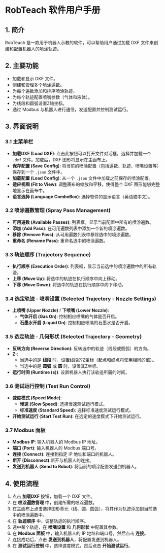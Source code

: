# RobTeach 软件用户手册

## 1. 简介

RobTeach 是一款用于机器人示教的软件，可以帮助用户通过加载 DXF 文件来创建和配置机器人的喷涂轨迹。

## 2. 主要功能

-   加载和显示 DXF 文件。
-   创建和管理多个喷涂遍数。
-   为每个遍数添加和排序喷涂轨迹。
-   为每个轨迹配置喷嘴参数（气体和液体）。
-   为线段和圆弧设置Z轴坐标。
-   通过 Modbus 与机器人进行通信，发送配置并控制测试运行。

## 3. 界面说明

### 3.1 主菜单栏

-   **加载DXF (Load DXF)**: 点击此按钮可以打开文件对话框，选择并加载一个 `.dxf` 文件。加载后，DXF 图形将显示在主画布上。
-   **保存配置 (Save Config)**: 将当前的喷涂配置（包括遍数、轨迹、喷嘴设置等）保存到一个 `.json` 文件中。
-   **加载配置 (Load Config)**: 从一个 `.json` 文件中加载之前保存的喷涂配置。
-   **适应视图 (Fit to View)**: 调整画布的缩放和平移，使得整个 DXF 图形能够完整地显示在画布中。
-   **语言选择 (Language ComboBox)**: 选择软件的显示语言（英语或中文）。

### 3.2 喷涂遍数管理 (Spray Pass Management)

-   **可用遍数 (Available Passes)**: 列表框，显示当前配置中所有的喷涂遍数。
-   **添加 (Add Pass)**: 在可用遍数列表中添加一个新的喷涂遍数。
-   **移除 (Remove Pass)**: 从可用遍数列表中移除选中的喷涂遍数。
-   **重命名 (Rename Pass)**: 重命名选中的喷涂遍数。

### 3.3 轨迹顺序 (Trajectory Sequence)

-   **执行顺序 (Execution Order)**: 列表框，显示当前选中的喷涂遍数中的所有轨迹。
-   **上移 (Move Up)**: 将选中的轨迹在执行顺序中向上移动。
-   **下移 (Move Down)**: 将选中的轨迹在执行顺序中向下移动。

### 3.4 选定轨迹 - 喷嘴设置 (Selected Trajectory - Nozzle Settings)

-   **上喷嘴 (Upper Nozzle)** / **下喷嘴 (Lower Nozzle)**:
    -   **气体开启 (Gas On)**: 控制相应喷嘴的气体是否开启。
    -   **石墨水开启 (Liquid On)**: 控制相应喷嘴的石墨水是否开启。

### 3.5 选定轨迹 - 几何形状 (Selected Trajectory - Geometry)

-   **反转方向 (Reverse Direction)**: 反转选中的轨迹（线段或圆弧）的方向。
-   **Z:**:
    -   当选中的是 **线段** 时，设置线段的Z坐标（起点和终点将使用相同的值）。
    -   当选中的是 **圆弧** 或 **圆** 时，设置其Z坐标。
-   **运行时间 (Runtime (s))**: 设置机器人执行该轨迹所需的时间。

### 3.6 测试运行控制 (Test Run Control)

-   **速度模式 (Speed Mode)**:
    -   **慢速 (Slow Speed)**: 选择慢速测试运行模式。
    -   **标准速度 (Standard Speed)**: 选择标准速度测试运行模式。
-   **开始测试运行 (Start Test Run)**: 在选定的速度模式下开始测试运行。

### 3.7 Modbus 面板

-   **Modbus IP**: 输入机器人的 Modbus IP 地址。
-   **端口 (Port)**: 输入机器人的 Modbus 端口号。
-   **连接 (Connect)**: 连接到指定 IP 地址和端口的机器人。
-   **断开 (Disconnect)**:断开与机器人的连接。
-   **发送到机器人 (Send to Robot)**: 将当前的喷涂配置发送到机器人。

## 4. 使用流程

1.  点击 **加载DXF** 按钮，加载一个 DXF 文件。
2.  在 **喷涂遍数管理** 中，创建所需的喷涂遍数。
3.  在主画布上点击选择图形基元（线、圆、圆弧），将其作为轨迹添加到当前选中的喷涂遍数中。
4.  在 **轨迹顺序** 中，调整轨迹的执行顺序。
5.  选中某个轨迹，在 **喷嘴设置** 和 **几何形状** 中配置其参数。
6.  在 **Modbus 面板** 中，输入机器人的 IP 地址和端口号，然后点击 **连接**。
7.  连接成功后，点击 **发送到机器人**，将配置发送到机器人。
8.  在 **测试运行控制** 中，选择速度模式，然后点击 **开始测试运行**。
